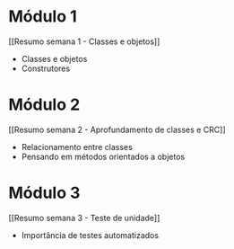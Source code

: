 # Módulo 1

[[Resumo semana 1 - Classes e objetos]]
- Classes e objetos
- Construtores

# Módulo 2

[[Resumo semana 2 - Aprofundamento de classes e CRC]]
- Relacionamento entre classes
- Pensando em métodos orientados a objetos

# Módulo 3

[[Resumo semana 3 - Teste de unidade]]
- Importância de testes automatizados
